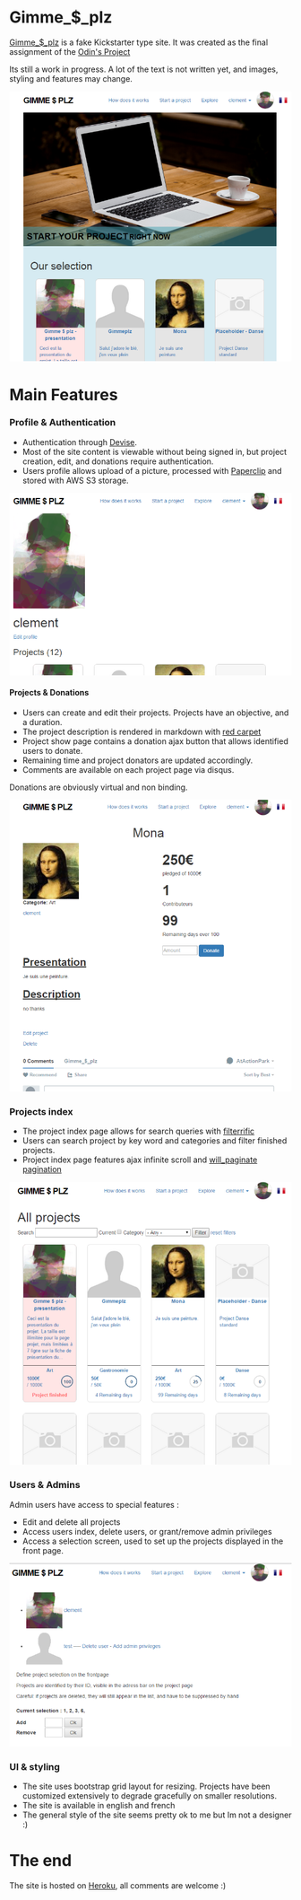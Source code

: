 # Gimme_$_plz

[Gimme_$_plz](https://shielded-taiga-9226.herokuapp.com/) is a fake Kickstarter type site. It was created as the final assignment of the [Odin's Project](http://www.theodinproject.com/javascript-and-jquery/final-project)


Its still a work in progress. A lot of the text is not written yet, and images, styling and features may change.

![presentation](app/assets/images/presentation.png )


# Main Features

### Profile & Authentication

* Authentication through [Devise](https://github.com/plataformatec/devise "Devise").
* Most of the site content is viewable without being signed in, but project creation, edit, and donations require authentication.
* Users profile allows upload of a picture, processed with [Paperclip](https://github.com/thoughtbot/paperclip) and stored with AWS S3 storage.

![userExample](app/assets/images/userExample.png )


#### Projects & Donations

* Users can create and edit their projects. Projects have an objective, and a duration.
* The project description is rendered in markdown with [red carpet](https://github.com/vmg/redcarpet)
* Project show page contains a donation ajax button that allows identified users to donate.
* Remaining time and project donators are updated accordingly.
* Comments are available on each project page via disqus.

Donations are obviously virtual and non binding.

![projectPage](app/assets/images/projectPageExample.png )
  

### Projects index

* The project index page allows for search queries with [filterrific](https://github.com/jhund/filterrific)
* Users can search project by key word and categories and filter finished projects.
* Project index page features ajax infinite scroll and [will_paginate pagination](https://github.com/mislav/will_paginate)

![projectIndex](app/assets/images/projectIndexExample.png )


### Users & Admins

Admin users have access to special features : 
* Edit and delete all projects
* Access users index, delete users, or grant/remove admin privileges
* Access a selection screen, used to set up the projects displayed in the front page.

![adminPanels](app/assets/images/adminExample.png )


### UI & styling

* The site uses bootstrap grid layout for resizing. Projects have been customized extensively to degrade gracefully on smaller resolutions.
* The site is available in english and french 
* The general style of the site seems pretty ok to me but Im not a designer :)



  

# The end

The site is hosted on [Heroku](https://shielded-taiga-9226.herokuapp.com/), all comments are welcome :)



